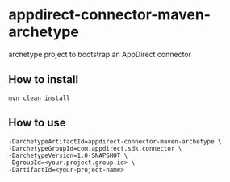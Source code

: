 # appdirect-connector-maven-archetype
archetype project to bootstrap an AppDirect connector

## How to install
`mvn clean install`

## How to use
```mvn archetype:generate \
-DarchetypeArtifactId=appdirect-connector-maven-archetype \
-DarchetypeGroupId=com.appdirect.sdk.connector \
-DarchetypeVersion=1.0-SNAPSHOT \
-DgroupId=<your.project.group.id> \
-DartifactId=<your-project-name>
